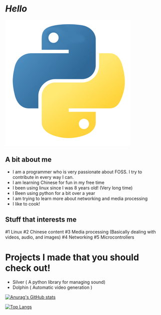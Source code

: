 # *Hello*

![alt text](images/python.png "Title")

## A bit about me

- I am a programmer who is very passionate about FOSS. I try to contribute in every way I can.
- I am learning Chinese for fun in my free time
- I been using linux since I was 8 years old! (Very long time)
- I Been using python for a bit over a year
- I am trying to learn more about networking and media processing
- I like to cook!

## Stuff that interests me

#1 Linux
#2 Chinese content
#3 Media processing (Basically dealing with videos, audio, and images)
#4 Networking
#5 Microcontrollers

# Projects I made that you should check out!

- Silver ( A python library for managing sound)
- Dolphin ( Automatic video generation )

[![Anurag's GitHub stats](https://github-readme-stats.vercel.app/api?username=Ubuntufanboy)](https://github.com/anuraghazra/github-readme-stats)

[![Top Langs](https://github-readme-stats.vercel.app/api/top-langs/?username=Ubuntufanboy)](https://github.com/anuraghazra/github-readme-stats)
